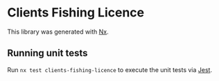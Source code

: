 # Clients Fishing Licence

This library was generated with [Nx](https://nx.dev).

## Running unit tests

Run `nx test clients-fishing-licence` to execute the unit tests via [Jest](https://jestjs.io).
